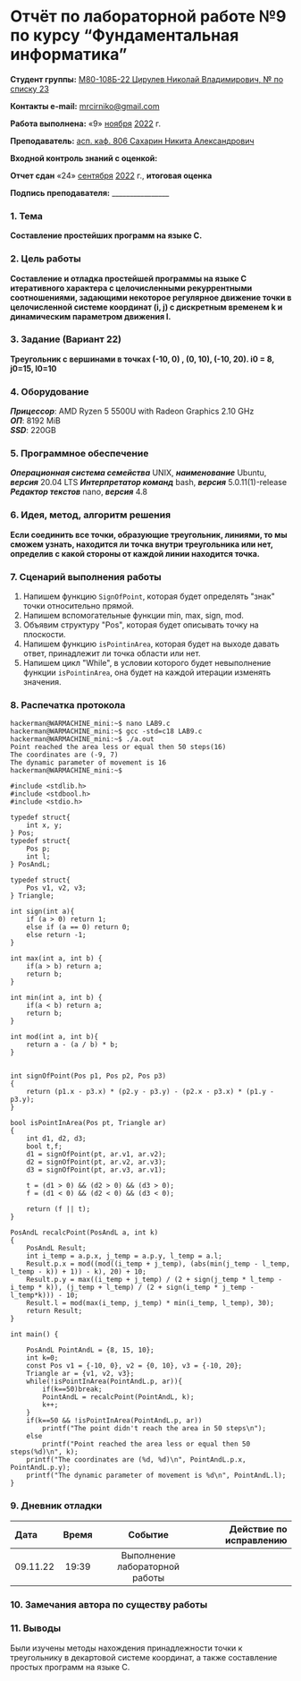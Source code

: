 # Отчёт по лабораторной работе №9 по курсу “Фундаментальная информатика”

<b>Студент группы:</b> <ins>М80-108Б-22 Цирулев Николай Владимирович, № по списку 23</ins> 

<b>Контакты e-mail:</b> <ins>mrcirniko@gmail.com</ins>

<b>Работа выполнена:</b> «9» <ins>ноября</ins> <ins>2022</ins> г.

<b>Преподаватель:</b> <ins>асп. каф. 806 Сахарин Никита Александрович</ins>

<b>Входной контроль знаний с оценкой:</b> <ins> </ins>

<b>Отчет сдан</b> «24» <ins>сентября</ins> <ins>2022</ins> г., <b>итоговая оценка</b> <ins> </ins>

<b>Подпись преподавателя:</b> ________________

### 1. Тема
__Составление простейших программ на языке С.__

### 2. Цель работы
__Составление и отладка простейшей программы на языке С итеративного характера с целочисленными рекуррентными соотношениями, задающими некоторое регулярное движение точки в целочисленной системе координат (i, j) с дискретным временем k и динамическим параметром движения l.__

### 3. Задание (Вариант 22)
__Треугольник с вершинами в точках (-10, 0) , (0, 10), (-10, 20). i0 = 8, j0=15, l0=10__

### 4. Оборудование
___Прицессор___: AMD Ryzen 5 5500U with Radeon Graphics 2.10 GHz \
___ОП___: 8192 MiB \
___SSD___: 220GB

### 5. Программное обеспечение
___Операционная система семейства___ UNIX, ___наименование___ Ubuntu, ___версия___  20.04 LTS
___Интерпретатор команд___ bash, ___версия___ 5.0.11(1)-release
___Редактор текстов___ nano, ___версия___ 4.8

### 6. Идея, метод, алгоритм решения
__Если соединить все точки, образующие треугольник, линиями, то мы сможем узнать, находится ли точка внутри треугольника или нет, определив с какой стороны от каждой линии находится точка.__

### 7. Сценарий выполнения работы
1) Напишем функцию ```SignOfPoint```, которая будет определять "знак" точки относительно прямой.
2) Напишем вспомогательные функции min, max, sign, mod.
3) Объявим структуру "Pos", которая будет описывать точку на плоскости.
4) Напишем функцию ```isPointinArea```, которая будет на выходе давать ответ, принадлежит ли точка области или нет.
5) Напишем цикл "While", в условии которого будет невыполнение функции ```isPointinArea```, она будет на каждой итерации изменять значения.

### 8. Распечатка протокола
```
hackerman@WARMACHINE_mini:~$ nano LAB9.c
hackerman@WARMACHINE_mini:~$ gcc -std=c18 LAB9.c
hackerman@WARMACHINE_mini:~$ ./a.out
Point reached the area less or equal then 50 steps(16)
The coordinates are (-9, 7)
The dynamic parameter of movement is 16
hackerman@WARMACHINE_mini:~$
```

```
#include <stdlib.h>
#include <stdbool.h>
#include <stdio.h>

typedef struct{
    int x, y;
} Pos;
typedef struct{
    Pos p;
    int l;
} PosAndL;

typedef struct{
    Pos v1, v2, v3;
} Triangle;

int sign(int a){
    if (a > 0) return 1;
    else if (a == 0) return 0;
    else return -1;
}

int max(int a, int b) {
    if(a > b) return a;
    return b;
}

int min(int a, int b) {
    if(a < b) return a;
    return b;
}

int mod(int a, int b){
    return a - (a / b) * b;
}


int signOfPoint(Pos p1, Pos p2, Pos p3)
{
    return (p1.x - p3.x) * (p2.y - p3.y) - (p2.x - p3.x) * (p1.y - p3.y);
}

bool isPointInArea(Pos pt, Triangle ar)
{
    int d1, d2, d3;
    bool t,f;
    d1 = signOfPoint(pt, ar.v1, ar.v2);
    d2 = signOfPoint(pt, ar.v2, ar.v3);
    d3 = signOfPoint(pt, ar.v3, ar.v1);

    t = (d1 > 0) && (d2 > 0) && (d3 > 0);
    f = (d1 < 0) && (d2 < 0) && (d3 < 0);

    return (f || t);
}

PosAndL recalcPoint(PosAndL a, int k)
{
    PosAndL Result;
    int i_temp = a.p.x, j_temp = a.p.y, l_temp = a.l;
    Result.p.x = mod((mod((i_temp + j_temp), (abs(min(j_temp - l_temp, l_temp - k)) + 1)) - k), 20) + 10;
    Result.p.y = max((i_temp + j_temp) / (2 + sign(j_temp * l_temp - i_temp * k)), (j_temp + l_temp) / (2 + sign(i_temp * j_temp - l_temp*k))) - 10;
    Result.l = mod(max(i_temp, j_temp) * min(i_temp, l_temp), 30);
    return Result;
}

int main() {
    
    PosAndL PointAndL = {8, 15, 10};
    int k=0;
    const Pos v1 = {-10, 0}, v2 = {0, 10}, v3 = {-10, 20};
    Triangle ar = {v1, v2, v3};
    while(!isPointInArea(PointAndL.p, ar)){
        if(k==50)break;
        PointAndL = recalcPoint(PointAndL, k);
        k++;
    }
    if(k==50 && !isPointInArea(PointAndL.p, ar))
        printf("The point didn't reach the area in 50 steps\n");
    else
        printf("Point reached the area less or equal then 50 steps(%d)\n", k);
    printf("The coordinates are (%d, %d)\n", PointAndL.p.x, PointAndL.p.y);
    printf("The dynamic parameter of movement is %d\n", PointAndL.l);
}

```
### 9. Дневник отладки

|  Дата    | Время | Событие  | Действие по исправлению |
|:------------- |:---------------:|:---------------:| -------------:|
| 09.11.22 | 19:39 | Выполнение лабораторной работы | |

### 10. Замечания автора по существу работы

### 11. Выводы

Были изучены методы нахождения принадлежности точки к треугольнику в декартовой системе координат, а также составление простых программ на языке С.

